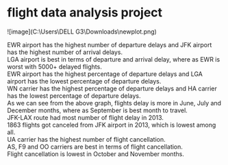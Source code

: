 # flight data analysis project

![image](C:\Users\DELL G3\Downloads\newplot.png)


<p>EWR airport has the highest number of departure delays and JFK airport has the highest number of arrival delays.</br>
LGA airport is best in terms of departure and arrival delay, where as EWR is worst with 5000+ delayed flights.
</br>
EWR airport has the highest percentage of departure delays and LGA airport has the lowest percentage of departure delays.
</br>
WN carrier has the highest percentage of departure delays and HA carrier has the lowest percentage of departure delays.
</br>
As we can see from the above graph, flights delay is more in June, July and December months, where as September is best month to travel.
</br>
JFK-LAX route had most number of flight delay in 2013.
</br>
1863 flights got canceled from JFK airport in 2013, which is lowest among all.
</br>
UA carrier has the highest number of flight cancellation.
</br>
AS, F9 and OO carriers are best in terms of flight cancellation.
</br>
Flight cancellation is lowest in October and November months.<p>